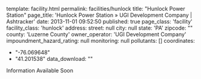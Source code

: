 template: facility.html
permalink: facilities/hunlock
title: "Hunlock Power Station"
page_title: 'Hunlock Power Station &raquo; UGI Development Company | Ashtracker'
date: 2013-11-01 09:52:50
published: true
page_class: 'facility'
facility_class: 'hunlock'
address: 
  street: null
  city: null
  state: 'PA'
  zipcode: ""
  county: 'Luzerne County'
owner_operator: 'UGI Development Company'
impoundment_hazard_rating: null
monitoring: null
pollutants: []
coordinates: 
  - "-76.069648"
  - "41.201538"
data_download: ""

Information Available Soon
